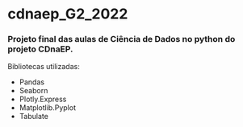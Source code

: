 # cdnaep_G2_2022

### Projeto final das aulas de Ciência de Dados no python do projeto CDnaEP.
Bibliotecas utilizadas:
- Pandas
- Seaborn
- Plotly.Express
- Matplotlib.Pyplot
- Tabulate
